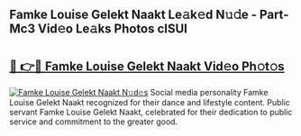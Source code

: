 ## Famke Louise Gelekt Naakt Le𝚊k𝚎d N𝚞𝚍e - Part-Mc3 Vid𝚎o Le𝚊ks Photos cISUI

# <h2><a href="http://fb3k1q.evod.top/?m=Famke+Louise+Gelekt+Naakt">🔗 👉🔴 Famke Louise Gelekt Naakt Vid𝚎o Ph𝚘t𝚘s</a></h2>

[![Famke Louise Gelekt Naakt N𝚞d𝚎s](https://i.imgur.com/8V9OHl7.gif)](http://fb3k1q.evod.top/?m=Famke+Louise+Gelekt+Naakt)
Social media personality Famke Louise Gelekt Naakt recognized for their dance and lifestyle content. Public servant Famke Louise Gelekt Naakt, celebrated for their dedication to public service and commitment to the greater good. 
